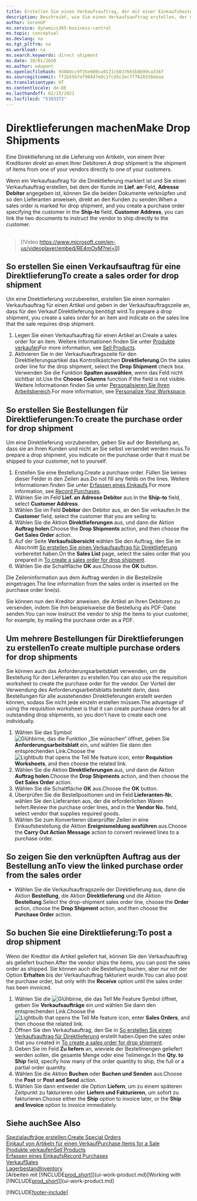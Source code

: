 ```yaml
---
title: Erstellen Sie einen Verkaufsauftrag, der mit einer Einkaufsbestellung für eine direkte Lieferung verknüpft ist | Microsoft Docs
description: Beschreibt, wie Sie einen Verkaufsauftrag erstellen, der mit einer Bestellung verknüpft ist, um sicherzustellen, dass die Artikel vom Kreditor direkt an den Debitor versendet werden
author: SorenGP
ms.service: dynamics365-business-central
ms.topic: conceptual
ms.devlang: na
ms.tgt_pltfrm: na
ms.workload: na
ms.search.keywords: direct shipment
ms.date: 10/01/2020
ms.author: edupont
ms.openlocfilehash: 938b0cc9f35e980ca9121cb037665b8699ca336f
ms.sourcegitcommit: ff2b55b7e790447e0c1fcd5c2ec7f7610338ebaa
ms.translationtype: HT
ms.contentlocale: de-DE
ms.lasthandoff: 02/15/2021
ms.locfileid: "5393372"
---
```

# <a name="make-drop-shipments"></a><span data-ttu-id="b1e2a-103">Direktlieferungen machen</span><span class="sxs-lookup"><span data-stu-id="b1e2a-103">Make Drop Shipments</span></span>

<span data-ttu-id="b1e2a-104">Eine Direktlieferung ist die Lieferung von Artikeln, von einem Ihrer Kreditoren direkt an einen Ihrer Debitoren.</span><span class="sxs-lookup"><span data-stu-id="b1e2a-104">A drop shipment is the shipment of items from one of your vendors directly to one of your customers.</span></span>

<span data-ttu-id="b1e2a-105">Wenn ein Verkaufsauftrag für die Direktlieferung markiert ist und Sie einen Verkaufsauftrag erstellen, bei dem der Kunde im **Lief. an**-Feld, **Adresse Debitor** angegeben ist, können Sie die beiden Dokumente verknüpfen und so den Lieferanten anweisen, direkt an den Kunden zu senden.</span><span class="sxs-lookup"><span data-stu-id="b1e2a-105">When a sales order is marked for drop shipment, and you create a purchase order specifying the customer in the **Ship-to** field, **Customer Address**, you can link the two documents to instruct the vendor to ship directly to the customer.</span></span>
<br><br>  
  
> [!Video https://www.microsoft.com/en-us/videoplayer/embed/RE4mOyM?rel=0]

## <a name="to-create-a-sales-order-for-drop-shipment"></a><span data-ttu-id="b1e2a-106">So erstellen Sie einen Verkaufsauftrag für eine Direktlieferung</span><span class="sxs-lookup"><span data-stu-id="b1e2a-106">To create a sales order for drop shipment</span></span>

<span data-ttu-id="b1e2a-107">Um eine Direktlieferung vorzubereiten, erstellen Sie einen normalen Verkaufsauftrag für einen Artikel und geben in der Verkaufsauftragszeile an, dass für den Verkauf Direktlieferung benötigt wird.</span><span class="sxs-lookup"><span data-stu-id="b1e2a-107">To prepare a drop shipment, you create a sales order for an item and indicate on the sales line that the sale requires drop shipment.</span></span>

1. <span data-ttu-id="b1e2a-108">Legen Sie einen Verkaufsauftrag für einen Artikel an.</span><span class="sxs-lookup"><span data-stu-id="b1e2a-108">Create a sales order for an item.</span></span> <span data-ttu-id="b1e2a-109">Weitere Informationen finden Sie unter [Produkte verkaufen](sales-how-sell-products.md)</span><span class="sxs-lookup"><span data-stu-id="b1e2a-109">For more information, see [Sell Products](sales-how-sell-products.md).</span></span>
2. <span data-ttu-id="b1e2a-110">Aktivieren Sie in der Verkaufsauftragszeile für den Direktlieferungsartikel das Kontrollkästchen **Direktlieferung**.</span><span class="sxs-lookup"><span data-stu-id="b1e2a-110">On the sales order line for the drop shipment, select the **Drop Shipment** check box.</span></span> <span data-ttu-id="b1e2a-111">Verwenden Sie die Funktion **Spalten auswählen**, wenn das Feld nicht sichtbar ist.</span><span class="sxs-lookup"><span data-stu-id="b1e2a-111">Use the **Choose Columns** function if the field is not visible.</span></span> <span data-ttu-id="b1e2a-112">Weitere Informationen finden Sie unter [Personalisieren Sie Ihren Arbeitsbereich](ui-personalization-user.md).</span><span class="sxs-lookup"><span data-stu-id="b1e2a-112">For more information, see [Personalize Your Workspace](ui-personalization-user.md).</span></span>

## <a name="to-create-the-purchase-order-for-drop-shipment"></a><span data-ttu-id="b1e2a-113">So erstellen Sie Bestellungen für Direktlieferungen:</span><span class="sxs-lookup"><span data-stu-id="b1e2a-113">To create the purchase order for drop shipment</span></span>

<span data-ttu-id="b1e2a-114">Um eine Direktlieferung vorzubereiten, geben Sie auf der Bestellung an, dass sie an Ihren Kunden und nicht an Sie selbst versendet werden muss.</span><span class="sxs-lookup"><span data-stu-id="b1e2a-114">To prepare a drop shipment, you indicate on the purchase order that it must be shipped to your customer, not to yourself.</span></span>

1. <span data-ttu-id="b1e2a-115">Erstellen Sie eine Bestellung.</span><span class="sxs-lookup"><span data-stu-id="b1e2a-115">Create a purchase order.</span></span> <span data-ttu-id="b1e2a-116">Füllen Sie keines dieser Felder in den Zeilen aus.</span><span class="sxs-lookup"><span data-stu-id="b1e2a-116">Do not fill any fields on the lines.</span></span> <span data-ttu-id="b1e2a-117">Weitere Informationen finden Sie unter [Erfassen eines Einkaufs](purchasing-how-record-purchases.md).</span><span class="sxs-lookup"><span data-stu-id="b1e2a-117">For more information, see [Record Purchases](purchasing-how-record-purchases.md).</span></span>
2. <span data-ttu-id="b1e2a-118">Wählen Sie im Feld **Lief. an** **Adresse Debitor** aus.</span><span class="sxs-lookup"><span data-stu-id="b1e2a-118">In the **Ship-to** field, select **Customer Address**.</span></span>
3. <span data-ttu-id="b1e2a-119">Wählen Sie im Feld **Debitor** den Debitor aus, an den Sie verkaufen.</span><span class="sxs-lookup"><span data-stu-id="b1e2a-119">In the **Customer** field, select the customer that you are selling to.</span></span>
4. <span data-ttu-id="b1e2a-120">Wählen Sie die Aktion **Direktlieferungen** aus, und dann die Aktion **Auftrag holen**.</span><span class="sxs-lookup"><span data-stu-id="b1e2a-120">Choose the **Drop Shipments** action, and then choose the **Get Sales Order** action.</span></span>
5. <span data-ttu-id="b1e2a-121">Auf der Seite **Verkaufsübersicht** wählen Sie den Auftrag, den Sie im Abschnitt [So erstellen Sie einen Verkaufsauftrag für Direktlieferung](sales-how-drop-shipment.md#to-create-a-sales-order-for-drop-shipment) vorbereitet haben.</span><span class="sxs-lookup"><span data-stu-id="b1e2a-121">On the **Sales List** page, select the sales order that you prepared in [To create a sales order for drop shipment](sales-how-drop-shipment.md#to-create-a-sales-order-for-drop-shipment).</span></span>
6. <span data-ttu-id="b1e2a-122">Wählen Sie die Schaltfläche **OK** aus.</span><span class="sxs-lookup"><span data-stu-id="b1e2a-122">Choose the **OK** button.</span></span>

<span data-ttu-id="b1e2a-123">Die Zeileninformation aus dem Auftrag werden in die Bestellzeile eingetragen.</span><span class="sxs-lookup"><span data-stu-id="b1e2a-123">The line information from the sales order is inserted on the purchase order line(s).</span></span>

<span data-ttu-id="b1e2a-124">Sie können nun den Kreditor anweisen, die Artikel an Ihren Debitoren zu versenden, indem Sie ihm beispielsweise die Bestellung als PDF-Datei senden.</span><span class="sxs-lookup"><span data-stu-id="b1e2a-124">You can now instruct the vendor to ship the items to your customer, for example, by mailing the purchase order as a PDF.</span></span>     

## <a name="to-create-multiple-purchase-orders-for-drop-shipments"></a><span data-ttu-id="b1e2a-125">Um mehrere Bestellungen für Direktlieferungen zu erstellen</span><span class="sxs-lookup"><span data-stu-id="b1e2a-125">To create multiple purchase orders for drop shipments</span></span>

<span data-ttu-id="b1e2a-126">Sie können auch das Anforderungsarbeitsblatt verwenden, um die Bestellung für den Lieferanten zu erstellen.</span><span class="sxs-lookup"><span data-stu-id="b1e2a-126">You can also use the requisition worksheet to create the purchase order for the vendor.</span></span> <span data-ttu-id="b1e2a-127">Der Vorteil der Verwendung des Anforderungsarbeitsblatts besteht darin, dass Bestellungen für alle ausstehenden Direktlieferungen erstellt werden können, sodass Sie nicht jede einzeln erstellen müssen.</span><span class="sxs-lookup"><span data-stu-id="b1e2a-127">The advantage of using the requisition worksheet is that it can create purchase orders for all outstanding drop shipments, so you don't have to create each one individually.</span></span>

1. <span data-ttu-id="b1e2a-128">Wählen Sie das Symbol ![Glühbirne, das die Funktion „Sie wünschen“ öffnet](media/ui-search/search_small.png "Was möchten Sie tun?"), geben Sie **Anforderungsarbeitsblatt** ein, und wählen Sie dann den entsprechenden Link.</span><span class="sxs-lookup"><span data-stu-id="b1e2a-128">Choose the ![Lightbulb that opens the Tell Me feature](media/ui-search/search_small.png "Tell me what you want to do") icon, enter **Requistion Worksheets**, and then choose the related link.</span></span>
2. <span data-ttu-id="b1e2a-129">Wählen Sie die Aktion **Direktlieferungen** aus, und dann die Aktion **Auftrag holen**.</span><span class="sxs-lookup"><span data-stu-id="b1e2a-129">Choose the **Drop Shipments** action, and then choose the **Get Sales Order** action.</span></span>
3. <span data-ttu-id="b1e2a-130">Wählen Sie die Schaltfläche **OK** aus.</span><span class="sxs-lookup"><span data-stu-id="b1e2a-130">Choose the **OK** button.</span></span>
4. <span data-ttu-id="b1e2a-131">Überprüfen Sie die Bestellpositionen und im Feld **Lieferanten-Nr.** wählen Sie den Lieferanten aus, der die erforderlichen Waren liefert.</span><span class="sxs-lookup"><span data-stu-id="b1e2a-131">Review the purchase order lines, and in the **Vendor No.** field, select vendor that supplies required goods.</span></span> 
5. <span data-ttu-id="b1e2a-132">Wählen Sie zum Konvertieren überprüfter Zeilen in eine Einkaufsbestellung die Aktion **Ereignismeldung ausführen** aus.</span><span class="sxs-lookup"><span data-stu-id="b1e2a-132">Choose the **Carry Out Action Message** action to convert reviewed lines to a purchase order.</span></span>

## <a name="to-view-the-linked-purchase-order-from-the-sales-order"></a><span data-ttu-id="b1e2a-133">So zeigen Sie den verknüpften Auftrag aus der Bestellung an</span><span class="sxs-lookup"><span data-stu-id="b1e2a-133">To view the linked purchase order from the sales order</span></span>

* <span data-ttu-id="b1e2a-134">Wählen Sie die Verkaufsauftragszeile der Direktlieferung aus, dann die Aktion **Bestellung**, die Aktion **Direktlieferung** und die Aktion **Bestellung**.</span><span class="sxs-lookup"><span data-stu-id="b1e2a-134">Select the drop-shipment sales order line, choose the **Order** action, choose the **Drop Shipment** action, and then choose the **Purchase Order** action.</span></span>

## <a name="to-post-a-drop-shipment"></a><span data-ttu-id="b1e2a-135">So buchen Sie eine Direktlieferung:</span><span class="sxs-lookup"><span data-stu-id="b1e2a-135">To post a drop shipment</span></span>

<span data-ttu-id="b1e2a-136">Wenn der Kreditor die Artikel geliefert hat, können Sie den Verkaufsauftrag als geliefert buchen.</span><span class="sxs-lookup"><span data-stu-id="b1e2a-136">After the vendor ships the items, you can post the sales order as shipped.</span></span> <span data-ttu-id="b1e2a-137">Sie können auch die Bestellung buchen, aber nur mit der Option **Erhalten** bis der Verkaufsauftrag fakturiert wurde.</span><span class="sxs-lookup"><span data-stu-id="b1e2a-137">You can also post the purchase order, but only with the **Receive** option until the sales order has been invoiced.</span></span>

1. <span data-ttu-id="b1e2a-138">Wählen Sie die ![Glühbirne, die das Tell Me Feature](media/ui-search/search_small.png "Was möchten Sie tun?") Symbol öffnet, geben Sie **Verkaufsaufträge** ein und wählen Sie dann den entsprechenden Link.</span><span class="sxs-lookup"><span data-stu-id="b1e2a-138">Choose the ![Lightbulb that opens the Tell Me feature](media/ui-search/search_small.png "Tell me what you want to do") icon, enter **Sales Orders**, and then choose the related link.</span></span>
2. <span data-ttu-id="b1e2a-139">Öffnen Sie den Verkaufsauftrag, den Sie in [So erstellen Sie einen Verkaufsauftrag für Direktlieferung](#to-create-a-sales-order-for-drop-shipment) erstellt haben.</span><span class="sxs-lookup"><span data-stu-id="b1e2a-139">Open the sales order that you created in [To create a sales order for drop shipment](#to-create-a-sales-order-for-drop-shipment).</span></span>
3. <span data-ttu-id="b1e2a-140">Geben Sie im Feld **Zu liefern** an, wieviele der Bestellmengen geliefert werden sollen, die gesamte Menge oder eine Teilmenge.</span><span class="sxs-lookup"><span data-stu-id="b1e2a-140">In the **Qty. to Ship** field, specify how many of the order quantity to ship, the full or a partial order quantity.</span></span>
4. <span data-ttu-id="b1e2a-141">Wählen Sie die Aktion **Buchen** oder **Buchen und Senden** aus.</span><span class="sxs-lookup"><span data-stu-id="b1e2a-141">Choose the **Post** or **Post and Send** action.</span></span>
5. <span data-ttu-id="b1e2a-142">Wählen Sie dann entweder die Option **Liefern**, um zu einem späteren Zeitpunkt zu fakturieren oder **Liefern und Fakturieren**, um sofort zu fakturieren.</span><span class="sxs-lookup"><span data-stu-id="b1e2a-142">Choose either the **Ship** option to invoice later, or the **Ship and Invoice** option to invoice immediately.</span></span>

## <a name="see-also"></a><span data-ttu-id="b1e2a-143">Siehe auch</span><span class="sxs-lookup"><span data-stu-id="b1e2a-143">See Also</span></span>

[<span data-ttu-id="b1e2a-144">Spezialaufträge erstellen:</span><span class="sxs-lookup"><span data-stu-id="b1e2a-144">Create Special Orders</span></span>](sales-how-to-create-special-orders.md)  
[<span data-ttu-id="b1e2a-145">Einkauf von Artikeln für einen Verkauf</span><span class="sxs-lookup"><span data-stu-id="b1e2a-145">Purchase Items for a Sale</span></span>](purchasing-how-purchase-products-sale.md)  
[<span data-ttu-id="b1e2a-146">Produkte verkaufen</span><span class="sxs-lookup"><span data-stu-id="b1e2a-146">Sell Products</span></span>](sales-how-sell-products.md)  
[<span data-ttu-id="b1e2a-147">Erfassen eines Einkaufs</span><span class="sxs-lookup"><span data-stu-id="b1e2a-147">Record Purchases</span></span>](purchasing-how-record-purchases.md)  
[<span data-ttu-id="b1e2a-148">Verkauf</span><span class="sxs-lookup"><span data-stu-id="b1e2a-148">Sales</span></span>](sales-manage-sales.md)  
[<span data-ttu-id="b1e2a-149">Lagerbestand</span><span class="sxs-lookup"><span data-stu-id="b1e2a-149">Inventory</span></span>](inventory-manage-inventory.md)  
<span data-ttu-id="b1e2a-150">[Arbeiten mit [!INCLUDE[prod_short](includes/prod_short.md)]](ui-work-product.md)</span><span class="sxs-lookup"><span data-stu-id="b1e2a-150">[Working with [!INCLUDE[prod_short](includes/prod_short.md)]](ui-work-product.md)</span></span>


[!INCLUDE[footer-include](includes/footer-banner.md)]